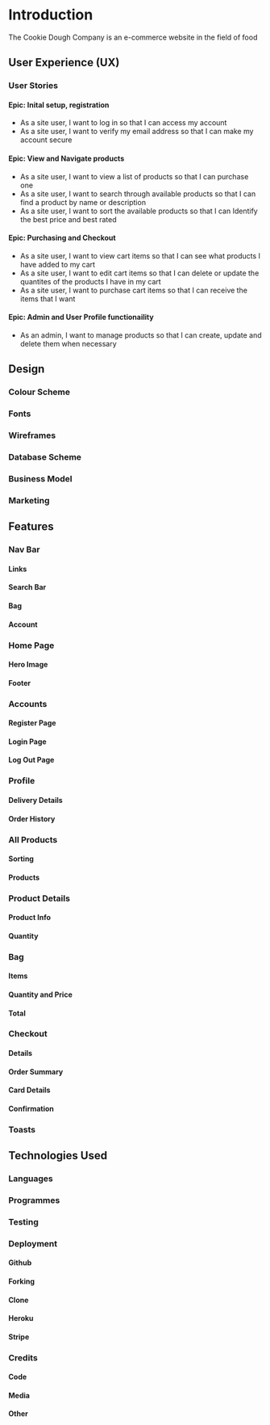 

# Introduction
The Cookie Dough Company is an e-commerce website in the field of food

## User Experience (UX)
### User Stories
#### Epic: Inital setup, registration
- As a site user, I want to log in so that I can access my account 
- As a site user, I want to verify my email address so that I can make my account secure 

#### Epic: View and Navigate products
 - As a site user, I want to view a list of products so that I can purchase one
 - As a site user, I want to search through available products so that I can find a product by name or description
 - As a site user, I want to sort the available products so that I can Identify the best price and best rated 


#### Epic: Purchasing and Checkout
- As a site user, I want to view cart items so that I can see what products I have added to my cart
- As a site user, I want to edit cart items so that I can delete or update the quantites of the products I have in my cart 
- As a site user, I want to purchase cart items so that I can receive the items that I want 

#### Epic: Admin and User Profile functionaility
- As an admin, I want to manage products so that I can create, update and delete them when necessary 


## Design
### Colour Scheme 

### Fonts

### Wireframes


### Database Scheme 

### Business Model

### Marketing


## Features
### Nav Bar

#### Links
#### Search Bar
#### Bag
#### Account

### Home Page

#### Hero Image
#### Footer

### Accounts
#### Register Page 
#### Login Page
#### Log Out Page


### Profile 
#### Delivery Details
#### Order History 

### All Products 
#### Sorting 
#### Products 

### Product Details 
#### Product Info 
#### Quantity 

### Bag
#### Items 
#### Quantity and Price 
#### Total 

### Checkout 
#### Details 
#### Order Summary 
#### Card Details 
#### Confirmation 

### Toasts 


## Technologies Used
### Languages 

### Programmes

### Testing 

### Deployment 
#### Github
#### Forking
#### Clone

#### Heroku 

#### Stripe

### Credits 
#### Code 
#### Media 
#### Other 